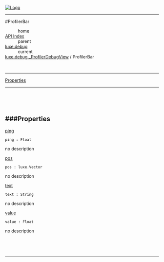 
[![Logo](../../../../images/logo.png)](../../../../index.html)

---

#ProfilerBar


&emsp;&emsp;&emsp;home   
[API Index](../../../../api/index.html#luxe.debug)   
&emsp;&emsp;&emsp;parent    
[luxe.debug](../)     
&emsp;&emsp;&emsp;current    
[luxe.debug._ProfilerDebugView](./) / ProfilerBar

<br/>

---


[Properties](#Properties)   


---

&nbsp;   

&nbsp;   

<a class="lift" name="Properties" ></a>
###Properties   
---
<a class="lift" name="ping" href="#ping">ping</a>



`ping : Float`

<span class="small_desc_flat"> no description </span>   

<a class="lift" name="pos" href="#pos">pos</a>



`pos : luxe.Vector`

<span class="small_desc_flat"> no description </span>   

<a class="lift" name="text" href="#text">text</a>



`text : String`

<span class="small_desc_flat"> no description </span>   

<a class="lift" name="value" href="#value">value</a>



`value : Float`

<span class="small_desc_flat"> no description </span>   

&nbsp;   



&nbsp;
&nbsp;
&nbsp;

---  


&nbsp;   
&nbsp;   